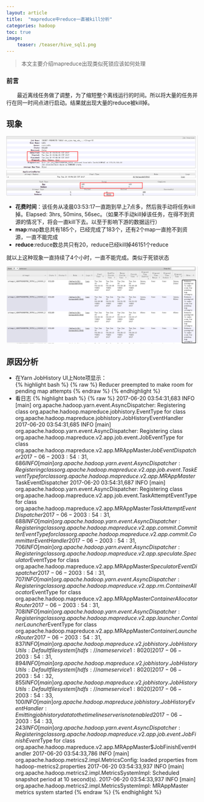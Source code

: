 ```yaml
---
layout: article
title:  "mapreduce中reduce一直被kill分析"
categories: hadoop
toc: true
image:
    teaser: /teaser/hive_sql1.png
---
```


> 本文主要介绍mapreduce出现类似死锁应该如何处理


### 前言
&emsp;&emsp;最近离线任务做了调整，为了缩短整个离线运行的时间。所以将大量的任务并行在同一时间点进行启动。结果就出现大量的reduce被kill掉。
## 现象
![reduce_kill图](/images/hadoop/reduce/reduce_kill1.png)

* __花费时间__：该任务从凌晨03:53:17一直跑到早上7点多，然后我手动将任务kill掉。Elapsed:	3hrs, 50mins, 56sec。（如果不手动kill掉该任务，在得不到资源的情况下，将会一直kill下去。以至于影响下游的数据运行）
* __map__:map数总共有185个，已经完成了183个，还有2个map一直抢不到资源，一直不能完成
* __reduce__:reduce数总共只有20，reduce已经kill掉46151个reduce

就以上这种现象一直持续了4个小时，一直不能完成。类似于死锁状态

![reduce_kill图](/images/hadoop/reduce/reduce_kill2.png)
## 原因分析
* 在Yarn JobHistory UI上Note项显示：	
{% highlight bash %}
{% raw %}
Reducer preempted to make room for pending map attempts
{% endraw %}
{% endhighlight %}
* 看日志
{% highlight bash %}
{% raw %}
2017-06-20 03:54:31,683 INFO [main] org.apache.hadoop.yarn.event.AsyncDispatcher: Registering class org.apache.hadoop.mapreduce.jobhistory.EventType for class org.apache.hadoop.mapreduce.jobhistory.JobHistoryEventHandler
2017-06-20 03:54:31,685 INFO [main] org.apache.hadoop.yarn.event.AsyncDispatcher: Registering class org.apache.hadoop.mapreduce.v2.app.job.event.JobEventType for class org.apache.hadoop.mapreduce.v2.app.MRAppMaster$JobEventDispatcher
2017-06-20 03:54:31,686 INFO [main] org.apache.hadoop.yarn.event.AsyncDispatcher: Registering class org.apache.hadoop.mapreduce.v2.app.job.event.TaskEventType for class org.apache.hadoop.mapreduce.v2.app.MRAppMaster$TaskEventDispatcher
2017-06-20 03:54:31,687 INFO [main] org.apache.hadoop.yarn.event.AsyncDispatcher: Registering class org.apache.hadoop.mapreduce.v2.app.job.event.TaskAttemptEventType for class org.apache.hadoop.mapreduce.v2.app.MRAppMaster$TaskAttemptEventDispatcher
2017-06-20 03:54:31,688 INFO [main] org.apache.hadoop.yarn.event.AsyncDispatcher: Registering class org.apache.hadoop.mapreduce.v2.app.commit.CommitterEventType for class org.apache.hadoop.mapreduce.v2.app.commit.CommitterEventHandler
2017-06-20 03:54:31,706 INFO [main] org.apache.hadoop.yarn.event.AsyncDispatcher: Registering class org.apache.hadoop.mapreduce.v2.app.speculate.Speculator$EventType for class org.apache.hadoop.mapreduce.v2.app.MRAppMaster$SpeculatorEventDispatcher
2017-06-20 03:54:31,707 INFO [main] org.apache.hadoop.yarn.event.AsyncDispatcher: Registering class org.apache.hadoop.mapreduce.v2.app.rm.ContainerAllocator$EventType for class org.apache.hadoop.mapreduce.v2.app.MRAppMaster$ContainerAllocatorRouter
2017-06-20 03:54:31,708 INFO [main] org.apache.hadoop.yarn.event.AsyncDispatcher: Registering class org.apache.hadoop.mapreduce.v2.app.launcher.ContainerLauncher$EventType for class org.apache.hadoop.mapreduce.v2.app.MRAppMaster$ContainerLauncherRouter
2017-06-20 03:54:31,837 INFO [main] org.apache.hadoop.mapreduce.v2.jobhistory.JobHistoryUtils: Default file system [hdfs://nameservice1:8020]
2017-06-20 03:54:31,894 INFO [main] org.apache.hadoop.mapreduce.v2.jobhistory.JobHistoryUtils: Default file system [hdfs://nameservice1:8020]
2017-06-20 03:54:32,855 INFO [main] org.apache.hadoop.mapreduce.v2.jobhistory.JobHistoryUtils: Default file system [hdfs://nameservice1:8020]
2017-06-20 03:54:33,100 INFO [main] org.apache.hadoop.mapreduce.jobhistory.JobHistoryEventHandler: Emitting job history data to the timeline server is not enabled
2017-06-20 03:54:33,243 INFO [main] org.apache.hadoop.yarn.event.AsyncDispatcher: Registering class org.apache.hadoop.mapreduce.v2.app.job.event.JobFinishEvent$Type for class org.apache.hadoop.mapreduce.v2.app.MRAppMaster$JobFinishEventHandler
2017-06-20 03:54:33,786 INFO [main] org.apache.hadoop.metrics2.impl.MetricsConfig: loaded properties from hadoop-metrics2.properties
2017-06-20 03:54:33,937 INFO [main] org.apache.hadoop.metrics2.impl.MetricsSystemImpl: Scheduled snapshot period at 10 second(s).
2017-06-20 03:54:33,937 INFO [main] org.apache.hadoop.metrics2.impl.MetricsSystemImpl: MRAppMaster metrics system started
{% endraw %}
{% endhighlight %}